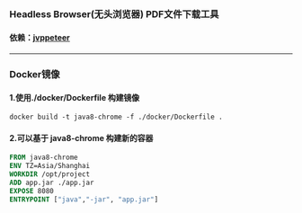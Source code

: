 ### Headless Browser(无头浏览器) PDF文件下载工具
#### 依赖：[jvppeteer](https://github.com/fanyong920/jvppeteer)
####
___
### Docker镜像
#### 1.使用./docker/Dockerfile 构建镜像
```shell
docker build -t java8-chrome -f ./docker/Dockerfile .
```
#### 2.可以基于 java8-chrome 构建新的容器
```dockerfile
FROM java8-chrome
ENV TZ=Asia/Shanghai
WORKDIR /opt/project
ADD app.jar ./app.jar
EXPOSE 8080
ENTRYPOINT ["java","-jar", "app.jar"]
```